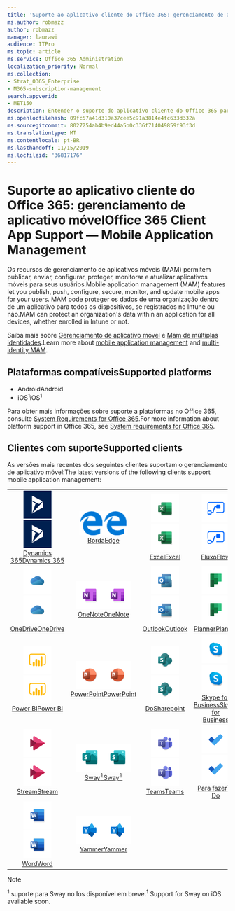 ```yaml
---
title: 'Suporte ao aplicativo cliente do Office 365: gerenciamento de aplicativo móvel'
ms.author: robmazz
author: robmazz
manager: laurawi
audience: ITPro
ms.topic: article
ms.service: Office 365 Administration
localization_priority: Normal
ms.collection:
- Strat_O365_Enterprise
- M365-subscription-management
search.appverid:
- MET150
description: Entender o suporte do aplicativo cliente do Office 365 para gerenciamento de aplicativos móveis
ms.openlocfilehash: 09fc57a41d310a37cee5c91a3814e4fc633d332a
ms.sourcegitcommit: 8027254ab4b9ed44a5b0c336f714049859f93f3d
ms.translationtype: MT
ms.contentlocale: pt-BR
ms.lasthandoff: 11/15/2019
ms.locfileid: "36817176"
---
```

# <a name="office-365-client-app-support--mobile-application-management"></a><span data-ttu-id="aca00-103">Suporte ao aplicativo cliente do Office 365: gerenciamento de aplicativo móvel</span><span class="sxs-lookup"><span data-stu-id="aca00-103">Office 365 Client App Support — Mobile Application Management</span></span>

<span data-ttu-id="aca00-104">Os recursos de gerenciamento de aplicativos móveis (MAM) permitem publicar, enviar, configurar, proteger, monitorar e atualizar aplicativos móveis para seus usuários.</span><span class="sxs-lookup"><span data-stu-id="aca00-104">Mobile application management (MAM) features let you publish, push, configure, secure, monitor, and update mobile apps for your users.</span></span> <span data-ttu-id="aca00-105">MAM pode proteger os dados de uma organização dentro de um aplicativo para todos os dispositivos, se registrados no Intune ou não.</span><span class="sxs-lookup"><span data-stu-id="aca00-105">MAM can protect an organization's data within an application for all devices, whether enrolled in Intune or not.</span></span>

<span data-ttu-id="aca00-106">Saiba mais sobre [Gerenciamento de aplicativo móvel](https://docs.microsoft.com/intune/mam-faq) e [Mam de múltiplas identidades](https://docs.microsoft.com/intune/app-protection-policy).</span><span class="sxs-lookup"><span data-stu-id="aca00-106">Learn more about [mobile application management](https://docs.microsoft.com/intune/mam-faq) and [multi-identity MAM](https://docs.microsoft.com/intune/app-protection-policy).</span></span>

## <a name="supported-platforms"></a><span data-ttu-id="aca00-107">Plataformas compatíveis</span><span class="sxs-lookup"><span data-stu-id="aca00-107">Supported platforms</span></span>

 - <span data-ttu-id="aca00-108">Android</span><span class="sxs-lookup"><span data-stu-id="aca00-108">Android</span></span>
 - <span data-ttu-id="aca00-109">iOS<sup>1</sup></span><span class="sxs-lookup"><span data-stu-id="aca00-109">iOS<sup>1</sup></span></span>

<span data-ttu-id="aca00-110">Para obter mais informações sobre suporte a plataformas no Office 365, consulte [System Requirements for Office 365](https://products.office.com/office-system-requirements).</span><span class="sxs-lookup"><span data-stu-id="aca00-110">For more information about platform support in Office 365, see [System requirements for Office 365](https://products.office.com/office-system-requirements).</span></span>

## <a name="supported-clients"></a><span data-ttu-id="aca00-111">Clientes com suporte</span><span class="sxs-lookup"><span data-stu-id="aca00-111">Supported clients</span></span>

<span data-ttu-id="aca00-112">As versões mais recentes dos seguintes clientes suportam o gerenciamento de aplicativo móvel:</span><span class="sxs-lookup"><span data-stu-id="aca00-112">The latest versions of the following clients support mobile application management:</span></span>

| | | | | | |
|:---:|:---:|:---:|:---:|:---:|:---:|
| <span data-ttu-id="aca00-113">![Ícone do Dynamics 365](media/o365-dynamics365-64x64.png)</span><span class="sxs-lookup"><span data-stu-id="aca00-113">![Dynamics 365 icon](media/o365-dynamics365-64x64.png)</span></span> <br> [<span data-ttu-id="aca00-114">Dynamics 365</span><span class="sxs-lookup"><span data-stu-id="aca00-114">Dynamics 365</span></span>](https://dynamics.microsoft.com) | <span data-ttu-id="aca00-115">![Ícone de borda](media/o365-edge-64x64.png)</span><span class="sxs-lookup"><span data-stu-id="aca00-115">![Edge icon](media/o365-edge-64x64.png)</span></span> <br> [<span data-ttu-id="aca00-116">Borda</span><span class="sxs-lookup"><span data-stu-id="aca00-116">Edge</span></span>](https://www.microsoft.com/windows/microsoft-edge) | <span data-ttu-id="aca00-117">![Ícone do Excel](media/o365-excel-64x64.png)</span><span class="sxs-lookup"><span data-stu-id="aca00-117">![Excel icon](media/o365-excel-64x64.png)</span></span> <br> [<span data-ttu-id="aca00-118">Excel</span><span class="sxs-lookup"><span data-stu-id="aca00-118">Excel</span></span>](https://products.office.com/excel) | <span data-ttu-id="aca00-119">![Ícone de fluxo](media/o365-flow-64x64.png)</span><span class="sxs-lookup"><span data-stu-id="aca00-119">![Flow icon](media/o365-flow-64x64.png)</span></span> <br> [<span data-ttu-id="aca00-120">Fluxo</span><span class="sxs-lookup"><span data-stu-id="aca00-120">Flow</span></span>](https://flow.microsoft.com) | <span data-ttu-id="aca00-121">![Ícone de Kaizala](media/o365-kaizala-64x64.png)</span><span class="sxs-lookup"><span data-stu-id="aca00-121">![Kaizala icon](media/o365-kaizala-64x64.png)</span></span> <br> [<span data-ttu-id="aca00-122">Kaizala</span><span class="sxs-lookup"><span data-stu-id="aca00-122">Kaizala</span></span>](https://products.office.com/en/business/microsoft-kaizala) 
| <span data-ttu-id="aca00-123">![Ícone do OneDrive for Business](media/o365-OneDrive-64x64.png)</span><span class="sxs-lookup"><span data-stu-id="aca00-123">![OneDrive for Business icon](media/o365-OneDrive-64x64.png)</span></span> <br> [<span data-ttu-id="aca00-124">OneDrive</span><span class="sxs-lookup"><span data-stu-id="aca00-124">OneDrive</span></span>](https://products.office.com/onedrive-for-business/online-cloud-storage) | <span data-ttu-id="aca00-125">![Ícone do OneNote](media/o365-OneNote-64x64.png)</span><span class="sxs-lookup"><span data-stu-id="aca00-125">![OneNote icon](media/o365-OneNote-64x64.png)</span></span> <br> [<span data-ttu-id="aca00-126">OneNote</span><span class="sxs-lookup"><span data-stu-id="aca00-126">OneNote</span></span>](https://products.office.com/onenote) | <span data-ttu-id="aca00-127">![Ícone do Outlook](media/o365-outlook-64x64.png)</span><span class="sxs-lookup"><span data-stu-id="aca00-127">![Outlook icon](media/o365-outlook-64x64.png)</span></span> <br> [<span data-ttu-id="aca00-128">Outlook</span><span class="sxs-lookup"><span data-stu-id="aca00-128">Outlook</span></span>](https://products.office.com/outlook) | <span data-ttu-id="aca00-129">![Ícone do Planner](media/o365-planner-64x64.png)</span><span class="sxs-lookup"><span data-stu-id="aca00-129">![Planner icon](media/o365-planner-64x64.png)</span></span> <br> [<span data-ttu-id="aca00-130">Planner</span><span class="sxs-lookup"><span data-stu-id="aca00-130">Planner</span></span>](https://products.office.com/business/task-management-software) | <span data-ttu-id="aca00-131">![Ícone do PowerApps](media/o365-powerapps-64x64.png)</span><span class="sxs-lookup"><span data-stu-id="aca00-131">![PowerApps icon](media/o365-powerapps-64x64.png)</span></span> <br> [<span data-ttu-id="aca00-132">PowerApps</span><span class="sxs-lookup"><span data-stu-id="aca00-132">PowerApps </span></span>](https://powerapps.microsoft.com) 
| <span data-ttu-id="aca00-133">![Ícone do PowerBI](media/o365-powerbi-64x64.png)</span><span class="sxs-lookup"><span data-stu-id="aca00-133">![PowerBI icon](media/o365-powerbi-64x64.png)</span></span> <br> [<span data-ttu-id="aca00-134">Power BI</span><span class="sxs-lookup"><span data-stu-id="aca00-134">Power BI</span></span>](https://powerbi.microsoft.com) | <span data-ttu-id="aca00-135">![Ícone do PowerPoint](media/o365-powerpoint-64x64.png)</span><span class="sxs-lookup"><span data-stu-id="aca00-135">![PowerPoint icon](media/o365-powerpoint-64x64.png)</span></span> <br> [<span data-ttu-id="aca00-136">PowerPoint</span><span class="sxs-lookup"><span data-stu-id="aca00-136">PowerPoint</span></span>](https://products.office.com/powerpoint) | <span data-ttu-id="aca00-137">![Ícone do SharePoint](media/o365-sharepoint-64x64.png)</span><span class="sxs-lookup"><span data-stu-id="aca00-137">![SharePoint icon](media/o365-sharepoint-64x64.png)</span></span> <br> [<span data-ttu-id="aca00-138">Do</span><span class="sxs-lookup"><span data-stu-id="aca00-138">Sharepoint</span></span>](https://products.office.com/sharepoint) | <span data-ttu-id="aca00-139">![Ícone do Skype for Business](media/o365-skypeforbusiness-64x64.png)</span><span class="sxs-lookup"><span data-stu-id="aca00-139">![Skype for Business icon](media/o365-skypeforbusiness-64x64.png)</span></span> <br> [<span data-ttu-id="aca00-140">Skype for <br> Business</span><span class="sxs-lookup"><span data-stu-id="aca00-140">Skype for <br> Business</span></span>](https://www.skype.com/business/) | <span data-ttu-id="aca00-141">![Ícone de StaffHub](media/o365-staffhub-64x64.png)</span><span class="sxs-lookup"><span data-stu-id="aca00-141">![StaffHub icon](media/o365-staffhub-64x64.png)</span></span> <br> [<span data-ttu-id="aca00-142">StaffHub</span><span class="sxs-lookup"><span data-stu-id="aca00-142">StaffHub</span></span>](https://products.office.com/microsoft-staffhub/staff-scheduling-software) 
| <span data-ttu-id="aca00-143">![Ícone de fluxo](media/o365-stream-64x64.png)</span><span class="sxs-lookup"><span data-stu-id="aca00-143">![Stream icon](media/o365-stream-64x64.png)</span></span> <br> [<span data-ttu-id="aca00-144">Stream</span><span class="sxs-lookup"><span data-stu-id="aca00-144">Stream</span></span>](https://stream.microsoft.com) | <span data-ttu-id="aca00-145">![Ícone de Sway](media/o365-sway-64x64.png)</span><span class="sxs-lookup"><span data-stu-id="aca00-145">![Sway icon](media/o365-sway-64x64.png)</span></span> <br> [<span data-ttu-id="aca00-146">Sway<sup>1</sup></span><span class="sxs-lookup"><span data-stu-id="aca00-146">Sway<sup>1</sup></span></span>](https://sway.com) | <span data-ttu-id="aca00-147">![Ícone do teams](media/o365-teams-64x64.png)</span><span class="sxs-lookup"><span data-stu-id="aca00-147">![Teams icon](media/o365-teams-64x64.png)</span></span> <br> [<span data-ttu-id="aca00-148">Teams</span><span class="sxs-lookup"><span data-stu-id="aca00-148">Teams</span></span>](https://products.office.com/microsoft-teams/group-chat-software) | <span data-ttu-id="aca00-149">![Ícone de tarefas pendentes](media/o365-todo-64x64.png)</span><span class="sxs-lookup"><span data-stu-id="aca00-149">![To Do icon](media/o365-todo-64x64.png)</span></span> <br> [<span data-ttu-id="aca00-150">Para fazer</span><span class="sxs-lookup"><span data-stu-id="aca00-150">To Do</span></span>](https://todo.microsoft.com) | <span data-ttu-id="aca00-151">![Ícone do Visio](media/o365-visio-64x64.png)</span><span class="sxs-lookup"><span data-stu-id="aca00-151">![Visio icon](media/o365-visio-64x64.png)</span></span> <br> [<span data-ttu-id="aca00-152">Visio</span><span class="sxs-lookup"><span data-stu-id="aca00-152">Visio</span></span>](https://products.office.com/visio/flowchart-software) 
| <span data-ttu-id="aca00-153">![Ícone do Word](media/o365-word-64x64.png)</span><span class="sxs-lookup"><span data-stu-id="aca00-153">![Word icon](media/o365-word-64x64.png)</span></span> <br> [<span data-ttu-id="aca00-154">Word</span><span class="sxs-lookup"><span data-stu-id="aca00-154">Word</span></span>](https://products.office.com/word) | <span data-ttu-id="aca00-155">![Ícone do Yammer](media/o365-yammer-64x64.png)</span><span class="sxs-lookup"><span data-stu-id="aca00-155">![Yammer icon](media/o365-yammer-64x64.png)</span></span> <br> [<span data-ttu-id="aca00-156">Yammer</span><span class="sxs-lookup"><span data-stu-id="aca00-156">Yammer</span></span>](https://products.office.com/yammer/yammer-overview)

> [!NOTE]
> <span data-ttu-id="aca00-157"><sup>1</sup> suporte para Sway no Ios disponível em breve.</span><span class="sxs-lookup"><span data-stu-id="aca00-157"><sup>1</sup> Support for Sway on iOS available soon.</span></span>
